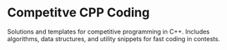 # Competitve CPP Coding
Solutions and templates for competitive programming in C++. Includes algorithms, data structures, and utility snippets for fast coding in contests.
